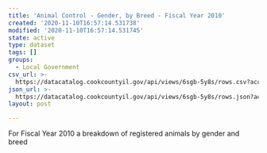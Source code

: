 ```yaml
---
title: 'Animal Control - Gender, by Breed - Fiscal Year 2010'
created: '2020-11-10T16:57:14.531738'
modified: '2020-11-10T16:57:14.531745'
state: active
type: dataset
tags: []
groups:
  - Local Government
csv_url: >-
  https://datacatalog.cookcountyil.gov/api/views/6sgb-5y8s/rows.csv?accessType=DOWNLOAD
json_url: >-
  https://datacatalog.cookcountyil.gov/api/views/6sgb-5y8s/rows.json?accessType=DOWNLOAD
layout: post

---
```

For Fiscal Year 2010 a breakdown of registered animals by gender and breed
